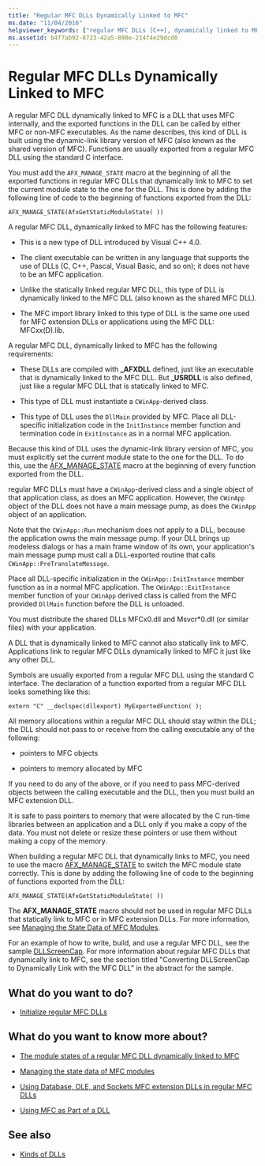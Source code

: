 ```yaml
---
title: "Regular MFC DLLs Dynamically Linked to MFC"
ms.date: "11/04/2016"
helpviewer_keywords: ["regular MFC DLLs [C++], dynamically linked to MFC", "AFX_MANAGE_STATE macro", "DLLs [C++], regular", "shared DLL versions [C++]", "dynamically linked DLLs [C++]"]
ms.assetid: b4f7ab92-8723-42a5-890e-214f4e29dcd0
---
```

# Regular MFC DLLs Dynamically Linked to MFC

A regular MFC DLL dynamically linked to MFC is a DLL that uses MFC internally, and the exported functions in the DLL can be called by either MFC or non-MFC executables. As the name describes, this kind of DLL is built using the dynamic-link library version of MFC (also known as the shared version of MFC). Functions are usually exported from a regular MFC DLL using the standard C interface.

You must add the `AFX_MANAGE_STATE` macro at the beginning of all the exported functions in regular MFC DLLs that dynamically link to MFC to set the current module state to the one for the DLL. This is done by adding the following line of code to the beginning of functions exported from the DLL:

```
AFX_MANAGE_STATE(AfxGetStaticModuleState( ))
```

A regular MFC DLL, dynamically linked to MFC has the following features:

- This is a new type of DLL introduced by Visual C++ 4.0.

- The client executable can be written in any language that supports the use of DLLs (C, C++, Pascal, Visual Basic, and so on); it does not have to be an MFC application.

- Unlike the statically linked regular MFC DLL, this type of DLL is dynamically linked to the MFC DLL (also known as the shared MFC DLL).

- The MFC import library linked to this type of DLL is the same one used for MFC extension DLLs or applications using the MFC DLL: MFCxx(D).lib.

A regular MFC DLL, dynamically linked to MFC has the following requirements:

- These DLLs are compiled with **_AFXDLL** defined, just like an executable that is dynamically linked to the MFC DLL. But **_USRDLL** is also defined, just like a regular MFC DLL that is statically linked to MFC.

- This type of DLL must instantiate a `CWinApp`-derived class.

- This type of DLL uses the `DllMain` provided by MFC. Place all DLL-specific initialization code in the `InitInstance` member function and termination code in `ExitInstance` as in a normal MFC application.

Because this kind of DLL uses the dynamic-link library version of MFC, you must explicitly set the current module state to the one for the DLL. To do this, use the [AFX_MANAGE_STATE](../mfc/reference/extension-dll-macros.md#afx_manage_state) macro at the beginning of every function exported from the DLL.

regular MFC DLLs must have a `CWinApp`-derived class and a single object of that application class, as does an MFC application. However, the `CWinApp` object of the DLL does not have a main message pump, as does the `CWinApp` object of an application.

Note that the `CWinApp::Run` mechanism does not apply to a DLL, because the application owns the main message pump. If your DLL brings up modeless dialogs or has a main frame window of its own, your application's main message pump must call a DLL-exported routine that calls `CWinApp::PreTranslateMessage`.

Place all DLL-specific initialization in the `CWinApp::InitInstance` member function as in a normal MFC application. The `CWinApp::ExitInstance` member function of your `CWinApp` derived class is called from the MFC provided `DllMain` function before the DLL is unloaded.

You must distribute the shared DLLs MFCx0.dll and Msvcr*0.dll (or similar files) with your application.

A DLL that is dynamically linked to MFC cannot also statically link to MFC. Applications link to regular MFC DLLs dynamically linked to MFC it just like any other DLL.

Symbols are usually exported from a regular MFC DLL using the standard C interface. The declaration of a function exported from a regular MFC DLL looks something like this:

```
extern "C" __declspec(dllexport) MyExportedFunction( );
```

All memory allocations within a regular MFC DLL should stay within the DLL; the DLL should not pass to or receive from the calling executable any of the following:

- pointers to MFC objects

- pointers to memory allocated by MFC

If you need to do any of the above, or if you need to pass MFC-derived objects between the calling executable and the DLL, then you must build an MFC extension DLL.

It is safe to pass pointers to memory that were allocated by the C run-time libraries between an application and a DLL only if you make a copy of the data. You must not delete or resize these pointers or use them without making a copy of the memory.

When building a regular MFC DLL that dynamically links to MFC, you need to use the macro [AFX_MANAGE_STATE](../mfc/reference/extension-dll-macros.md#afx_manage_state) to switch the MFC module state correctly. This is done by adding the following line of code to the beginning of functions exported from the DLL:

```
AFX_MANAGE_STATE(AfxGetStaticModuleState( ))
```

The **AFX_MANAGE_STATE** macro should not be used in regular MFC DLLs that statically link to MFC or in MFC extension DLLs. For more information, see [Managing the State Data of MFC Modules](../mfc/managing-the-state-data-of-mfc-modules.md).

For an example of how to write, build, and use a regular MFC DLL, see the sample [DLLScreenCap](https://github.com/Microsoft/VCSamples/tree/master/VC2010Samples/MFC/advanced/DllScreenCap). For more information about regular MFC DLLs that dynamically link to MFC, see the section titled "Converting DLLScreenCap to Dynamically Link with the MFC DLL" in the abstract for the sample.

## What do you want to do?

- [Initialize regular MFC DLLs](../build/run-time-library-behavior.md#initializing-regular-dlls)

## What do you want to know more about?

- [The module states of a regular MFC DLL dynamically linked to MFC](../build/module-states-of-a-regular-dll-dynamically-linked-to-mfc.md)

- [Managing the state data of MFC modules](../mfc/managing-the-state-data-of-mfc-modules.md)

- [Using Database, OLE, and Sockets MFC extension DLLs in regular MFC DLLs](../build/using-database-ole-and-sockets-extension-dlls-in-regular-dlls.md)

- [Using MFC as Part of a DLL](../mfc/tn011-using-mfc-as-part-of-a-dll.md)

## See also

- [Kinds of DLLs](../build/kinds-of-dlls.md)
